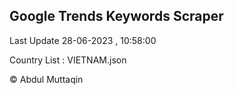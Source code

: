 

## Google Trends Keywords Scraper 
 
Last Update 28-06-2023 , 10:58:00

Country List :
VIETNAM.json



© Abdul Muttaqin 
